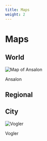 ```yaml
---
title: Maps
weight: 2
---
```


# Maps

## World

![Map of Ansalon](/images/maps/ansalon.webp)
<figcaption>Ansalon</figcaption>

## Regional

## City

![Vogler](/images/maps/vogler.webp)
<figcaption>Vogler</figcaption>
